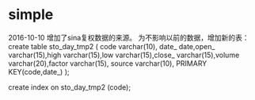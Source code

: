 # simple

2016-10-10
增加了sina复权数据的来源。
为不影响以前的数据，增加新的表：
create table sto_day_tmp2 (
code varchar(10),
date_ date,open_ varchar(15),high varchar(15),low varchar(15),close_ varchar(15),volume varchar(20),factor varchar(15),
source varchar(10),
PRIMARY KEY(code,date_)
);

create index on sto_day_tmp2 (code);
